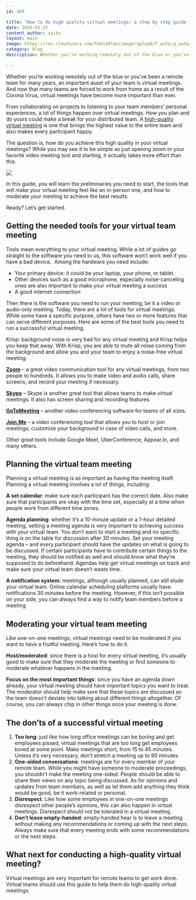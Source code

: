```yaml
---
id: 469

title: "How to do high quality virtual meetings: a step by step guide for remote teams Emergency"
date: 2020-03-25
content_author: saibu
layout: main
image: https://res.cloudinary.com/hebu10lmu/image/upload/f_auto,q_auto/54.80.5.68/tips-for-working-remotely/video-conference-2766604_1280_plmqbj.jpg
category: blog
description: Whether you’re working remotely out of the blue or you’ve been a remote team for many years, an important asset of your team is virtual meetings. And now that many teams are forced to work from home as a result of the Corona Virus, virtual meetings have become more important than ever.

---
```


Whether you’re working remotely out of the blue or you’ve been a remote team for many years, an important asset of your team is virtual meetings. And now that many teams are forced to work from home as a result of the Corona Virus, virtual meetings have become more important than ever.

From collaborating on projects to listening to your team members’ personal experiences, a lot of things happen over virtual meetings. How you plan and do yours could make a break for your distributed team. A <a href="https://snacknation.com/blog/effective-virtual-meetings/" target="_blank" rel="noopener noreferrer">high-quality virtual meeting</a> is one that brings the highest value to the entire team and also makes every participant happy.

The question is, how do you achieve this high quality in your virtual meetings? While you may see it to be simple as just opening zoom or your favorite video meeting tool and starting, it actually takes more effort than this.

<img loading="lazy" src="https://res.cloudinary.com/hebu10lmu/image/upload/f_auto,q_auto/54.80.5.68/tips-for-working-remotely/video-conference-2766604_1280_plmqbj.png" />

In this guide, you will learn the preliminaries you need to start, the tools that will make your virtual meeting feel like an in-person one, and how to moderate your meeting to achieve the best results.

Ready? Let’s get started.
<h2>Getting the needed tools for your virtual team meeting</h2>
Tools mean everything to your virtual meeting. While a lot of guides go straight to the software you need to us, this software won’t work well if you have a bad device.  Among the hardware you need include:
<ul>
 	<li>Your primary device: it could be your laptop, your phone, or tablet.</li>
 	<li>Other devices such as a good microphone, especially noise-canceling ones are also important to make your virtual meeting a success</li>
 	<li>A good internet connection</li>
</ul>
Then there is the software you need to run your meeting, be it a video or audio-only meeting. Today, there are a lot of tools for virtual meetings. While some have a specific purpose, others have two or more features that can serve different purposes. Here are some of the best tools you need to run a successful virtual meeting.

Krisp: background noise is very bad for any virtual meeting and Krisp helps you keep that away. With Krisp, you are able to mute all noise coming from the background and allow you and your team to enjoy a noise-free virtual meeting.

<a href="https://zoom.us/" target="_blank" rel="noopener noreferrer"><strong>Zoom</strong></a> – a great video communication tool for any virtual meetings, from two people to hundreds. It allows you to make video and audio calls, share screens, and record your meeting if necessary.

<a href="https://www.skype.com/en/" target="_blank" rel="noopener noreferrer"><strong>Skype</strong></a> – Skype is another great tool that allows teams to make virtual meetings. It also has screen sharing and recording features.

<a href="https://www.gotomeeting.com/" target="_blank" rel="noopener noreferrer"><strong>GoToMeeting</strong></a> – another video conferencing software for teams of all sizes.

<a href="https://www.join.me/" target="_blank" rel="noopener noreferrer"><strong>Join.Me</strong></a> – a video conferencing tool that allows you to host or join meetings, customize your background in case of video calls, and more.

Other great tools include Google Meet, UberConference, Appear.In, and many others.
<h2>Planning the virtual team meeting</h2>
Planning a virtual meeting is as important as having the meeting itself. Planning a virtual meeting involves a lot of things, including:

<strong>A set calendar</strong>: make sure each participant has the correct date. Also make sure that participants are okay with the time set, especially at a time when people work from different time zones.

<strong>Agenda planning</strong>: whether it’s a 10-minute update or a 1-hour detailed meeting, setting a meeting agenda is very important to achieving success with your virtual team. You don’t want to start a meeting and no specific thing is on the table for discussion after 30 minutes. Set your meeting agenda – and every participant should have the updates on what is going to be discussed. If certain participants have to contribute certain things to the meeting, they should be notified as well and should know what they’re supposed to do beforehand. Agendas help get virtual meetings on track and make sure your virtual team doesn’t waste time.

<strong>A notification system</strong>: meetings, although usually planned, can still elude your virtual team. Online calendar scheduling platforms usually have notifications 30 minutes before the meeting. However, if this isn’t possible on your side, you can always find a way to notify team members before a meeting.
<h2>Moderating your virtual team meeting</h2>
Like one-on-one meetings, virtual meetings need to be moderated if you want to have a fruitful meeting. Here’s how to do it.

<strong>Host/moderated</strong>: since there is a host for every virtual meeting, it’s usually good to make sure that they moderate the meeting or find someone to moderate whatever happens in the meeting.

<strong>Focus on the most important things</strong>: since you have an agenda down already, your virtual meeting should have important topics you want to treat. The moderator should help make sure that these topics are discussed so the team doesn’t deviate into talking about different things altogether. Of course, you can always chip in other things once your meeting is done.
<h2>The don’ts of a successful virtual meeting</h2>
<ol>
 	<li><strong>Too long</strong>: just like how long office meetings can be boring and get employees pissed, virtual meetings that are too long get employees bored at some point. Make meetings short, from 15 to 45 minutes. Unless it’s very necessary, don’t stretch a meeting up to 90 minutes.</li>
 	<li><strong>One-sided conversations</strong>: meetings are for every member of your remote team. While you might have someone to moderate proceedings, you shouldn’t make the meeting one-sided. People should be able to share their views on any topic being discussed. As for opinions and updates from team members, as well as let them add anything they think would be good, be it work-related or personal.</li>
 	<li><strong>Disrespect</strong>. Like how some employees in one-on-one meetings disrespect other people’s opinions, this can also happen in virtual meetings. Disrespect should not be tolerated in a virtual meeting.</li>
 	<li><strong>Don’t leave empty-handed</strong>: empty-handed hear is to leave a meeting without making any recommendations or coming up with the next steps. Always make sure that every meeting ends with some recommendations or the next steps.</li>
</ol>
<h2>What next for conducting a high-quality virtual meeting?</h2>
Virtual meetings are very important for remote teams to get work done. Virtual teams should use this guide to help them do high-quality virtual meetings.
